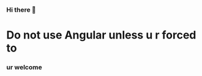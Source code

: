 ### Hi there 👋

# Do not use Angular unless u r forced to
### ur welcome

<!-- **xrehpicx/xrehpicx** is a ✨ _special_ ✨ repository because its `README.md` (this file) appears on your GitHub profile.

<!-- Here are some ideas to get you started:

- 🔭 I’m currently working on Node, Cpp stuff
- 🌱 I’m currently learning Cpp
- 👯 I’m looking to collaborate on Cpp
- 🤔 I’m looking for help with Cpp
- 💬 Ask me about Cpp
- 📫 How to reach me: Cpp
- 😄 Pronouns: Cpp
- ⚡ Fun fact: Cpp
 -->
